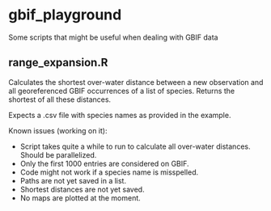# gbif_playground

Some scripts that might be useful when dealing with GBIF data

## range_expansion.R

Calculates the shortest over-water distance between a new observation and all georeferenced GBIF occurrences of a list of species. Returns the shortest of all these distances.

Expects a .csv file with species names as provided in the example.

Known issues (working on it):
- Script takes quite a while to run to calculate all over-water distances. Should be parallelized.
- Only the first 1000 entries are considered on GBIF.
- Code might not work if a species name is misspelled.
- Paths are not yet saved in a list.
- Shortest distances are not yet saved.
- No maps are plotted at the moment.
